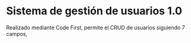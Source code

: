 # Sistema de gestión de usuarios 1.0
Realizado mediante Code First, permite el CRUD de usuarios siguiendo 7 campos, 
